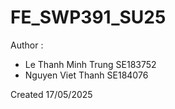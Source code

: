 # FE_SWP391_SU25
Author :
- Le Thanh Minh Trung SE183752
- Nguyen Viet Thanh SE184076

Created 17/05/2025

